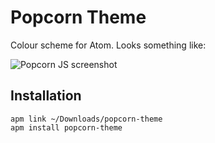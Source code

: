 # Popcorn Theme

Colour scheme for Atom. Looks something like:

![Popcorn JS screenshot](https://user-images.githubusercontent.com/160712/35194133-b5941bcc-fee0-11e7-85de-27bc1f552c31.png)

## Installation
```
apm link ~/Downloads/popcorn-theme
apm install popcorn-theme
```
